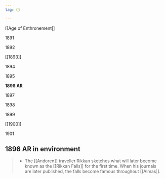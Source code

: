 ```yaml
---
tag: 🕛

---
```

[[Age of Enthronement]]


1891

1892

[[1893]]

1894

1895

**1896 AR**

1897

1898

1899

[[1900]]

1901



## 1896 AR in environment

>  - The [[Andoren]] traveller Rikkan sketches what will later become known as the [[Rikkan Falls]] for the first time. When his journals are later published, the falls become famous throughout [[Almas]].






